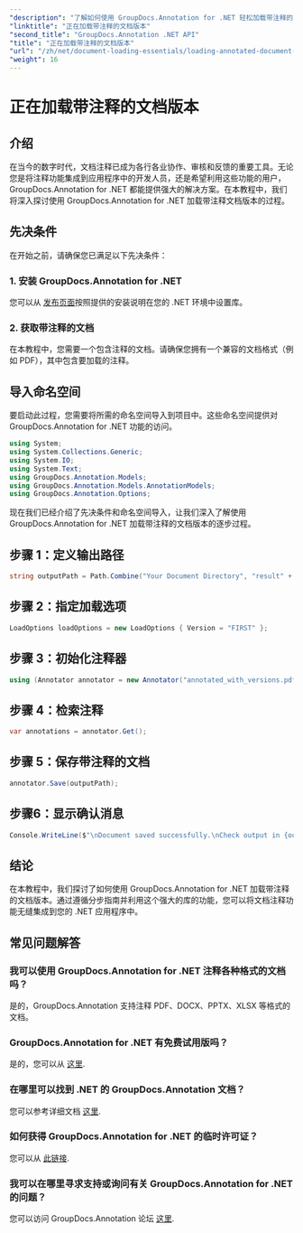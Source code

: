 ```yaml
---
"description": "了解如何使用 GroupDocs.Annotation for .NET 轻松加载带注释的文档版本。简化协作和审核流程。"
"linktitle": "正在加载带注释的文档版本"
"second_title": "GroupDocs.Annotation .NET API"
"title": "正在加载带注释的文档版本"
"url": "/zh/net/document-loading-essentials/loading-annotated-document-version/"
"weight": 16
---
```


# 正在加载带注释的文档版本

## 介绍
在当今的数字时代，文档注释已成为各行各业协作、审核和反馈的重要工具。无论您是将注释功能集成到应用程序中的开发人员，还是希望利用这些功能的用户，GroupDocs.Annotation for .NET 都能提供强大的解决方案。在本教程中，我们将深入探讨使用 GroupDocs.Annotation for .NET 加载带注释文档版本的过程。
## 先决条件
在开始之前，请确保您已满足以下先决条件：
### 1. 安装 GroupDocs.Annotation for .NET
您可以从 [发布页面](https://releases.groupdocs.com/annotation/net/)按照提供的安装说明在您的 .NET 环境中设置库。
### 2. 获取带注释的文档
在本教程中，您需要一个包含注释的文档。请确保您拥有一个兼容的文档格式（例如 PDF），其中包含要加载的注释。

## 导入命名空间
要启动此过程，您需要将所需的命名空间导入到项目中。这些命名空间提供对 GroupDocs.Annotation for .NET 功能的访问。

```csharp
using System;
using System.Collections.Generic;
using System.IO;
using System.Text;
using GroupDocs.Annotation.Models;
using GroupDocs.Annotation.Models.AnnotationModels;
using GroupDocs.Annotation.Options;
```


现在我们已经介绍了先决条件和命名空间导入，让我们深入了解使用 GroupDocs.Annotation for .NET 加载带注释的文档版本的逐步过程。
## 步骤 1：定义输出路径
```csharp
string outputPath = Path.Combine("Your Document Directory", "result" + Path.GetExtension("input.pdf"));
```
## 步骤 2：指定加载选项
```csharp
LoadOptions loadOptions = new LoadOptions { Version = "FIRST" };
```
## 步骤 3：初始化注释器
```csharp
using (Annotator annotator = new Annotator("annotated_with_versions.pdf", loadOptions))
```
## 步骤 4：检索注释
```csharp
var annotations = annotator.Get();
```
## 步骤 5：保存带注释的文档
```csharp
annotator.Save(outputPath);
```
## 步骤6：显示确认消息
```csharp
Console.WriteLine($"\nDocument saved successfully.\nCheck output in {outputPath}.");
```

## 结论
在本教程中，我们探讨了如何使用 GroupDocs.Annotation for .NET 加载带注释的文档版本。通过遵循分步指南并利用这个强大的库的功能，您可以将文档注释功能无缝集成到您的 .NET 应用程序中。
## 常见问题解答
### 我可以使用 GroupDocs.Annotation for .NET 注释各种格式的文档吗？
是的，GroupDocs.Annotation 支持注释 PDF、DOCX、PPTX、XLSX 等格式的文档。
### GroupDocs.Annotation for .NET 有免费试用版吗？
是的，您可以从 [这里](https://releases。groupdocs.com/).
### 在哪里可以找到 .NET 的 GroupDocs.Annotation 文档？
您可以参考详细文档 [这里](https://tutorials。groupdocs.com/annotation/net/).
### 如何获得 GroupDocs.Annotation for .NET 的临时许可证？
您可以从 [此链接](https://purchase。groupdocs.com/temporary-license/).
### 我可以在哪里寻求支持或询问有关 GroupDocs.Annotation for .NET 的问题？
您可以访问 GroupDocs.Annotation 论坛 [这里](https://forum。groupdocs.com/c/annotation/10).